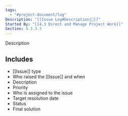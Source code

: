 ```yaml
---
tags:
  - "#project-document/log"
Description: "[[Issue Log#Description|📝]]"
Started By: "[[4.3 Direct and Manage Project Work]]"
Section: 4.3.3.3
---
```

Description
## Includes
- [[Issue]] type
- Who raised the [[Issue]] and when
- Description
- Priority
- Who is assigned to the issue
- Target resolution date
- Status
- Final solution
